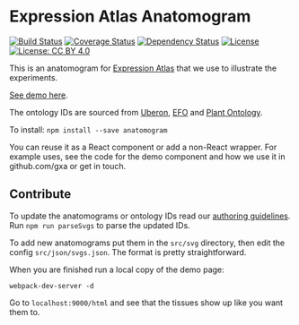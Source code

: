 Expression Atlas Anatomogram
============================================

[![Build Status](https://travis-ci.org/gxa/atlas-anatomogram.svg?branch=master)](https://travis-ci.org/gxa/atlas-anatomogram) [![Coverage Status](https://coveralls.io/repos/github/gxa/atlas-anatomogram/badge.svg?branch=master)](https://coveralls.io/github/gxa/atlas-anatomogram?branch=master) [![Dependency Status](https://gemnasium.com/badges/github.com/gxa/atlas-anatomogram.svg)](https://gemnasium.com/github.com/gxa/atlas-anatomogram) [![License](https://img.shields.io/badge/License-Apache%202.0-blue.svg)](https://opensource.org/licenses/Apache-2.0) [![License: CC BY 4.0](https://img.shields.io/badge/License-CC%20BY%204.0-lightgrey.svg)](https://creativecommons.org/licenses/by/4.0/)

This is an anatomogram for [Expression Atlas](http://www.ebi.ac.uk/gxa) that we use to illustrate the experiments.

[See demo here](https://gxa.github.io/anatomogram-demo/index.html).

The ontology IDs are sourced from [Uberon](www.uberon.org), [EFO](www.ebi.ac.uk/efo) and [Plant Ontology](www.plantontology.org/).

To install:
`npm install --save anatomogram`

You can reuse it as a React component or add a non-React wrapper. For example uses, see the code for the demo component and how we use it in github.com/gxa or get in touch.

Contribute
----------

To update the anatomograms or ontology IDs read our [authoring guidelines](https://github.com/gxa/anatomogram/wiki#AuthoringGuidelines). Run `npm run parseSvgs` to parse the updated IDs.

To add new anatomograms put them in the `src/svg` directory, then edit the config `src/json/svgs.json`. The format is pretty straightforward.

When you are finished run a local copy of the demo page:
```
webpack-dev-server -d
```

Go to `localhost:9000/html` and see that the tissues show up like you want them to.
